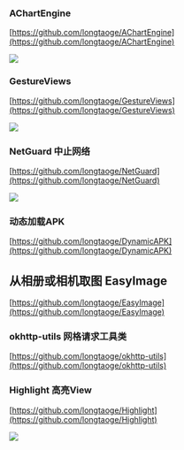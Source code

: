 

### AChartEngine ###

[https://github.com/longtaoge/AChartEngine](https://github.com/longtaoge/AChartEngine)

![](https://github.com/wangjia55/AChartEngine/raw/master/screenshot/chart_2.png)


### GestureViews ###

[https://github.com/longtaoge/GestureViews](https://github.com/longtaoge/GestureViews)


![](https://github.com/alexvasilkov/GestureViews/raw/master/sample/art/demo.gif)

### NetGuard  中止网络 ###

[https://github.com/longtaoge/NetGuard](https://github.com/longtaoge/NetGuard)


![](https://github.com/longtaoge/NetGuard/raw/master/screenshot.png)



### 动态加载APK ###
[https://github.com/longtaoge/DynamicAPK](https://github.com/longtaoge/DynamicAPK)


##  从相册或相机取图 EasyImage ##

[https://github.com/longtaoge/EasyImage](https://github.com/longtaoge/EasyImage)

### okhttp-utils 网格请求工具类 ###

[https://github.com/longtaoge/okhttp-utils](https://github.com/longtaoge/okhttp-utils)


### Highlight 高亮View ###

[https://github.com/longtaoge/Highlight](https://github.com/longtaoge/Highlight)

![](https://github.com/longtaoge/Highlight/raw/master/highlight2.gif)

